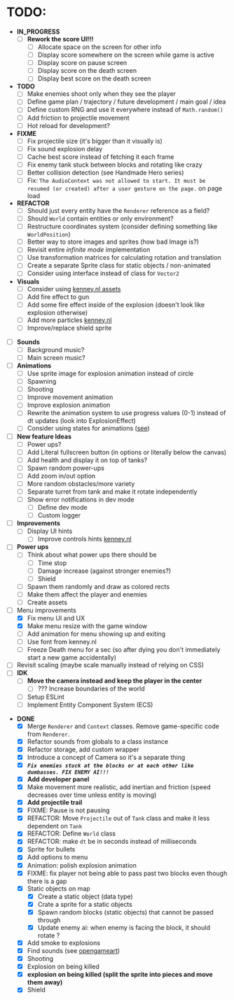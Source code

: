 # TODO:

- **IN_PROGRESS**
    - [ ] **Rework the score UI!!!**
        - [ ] Allocate space on the screen for other info
        - [ ] Display score somewhere on the screen while game is active
        - [ ] Display score on pause screen
        - [ ] Display score on the death screen
        - [ ] Display best score on the death screen
- **TODO**
    - [ ] Make enemies shoot only when they see the player
    - [ ] Define game plan / trajectory / future development / main goal / idea
    - [ ] Define custom RNG and use it everywhere instead of `Math.random()`
    - [ ] Add friction to projectile movement
    - [ ] Hot reload for development?
- **FIXME**
    - [ ] Fix projectile size (it's bigger than it visually is)
    - [ ] Fix sound explosion delay
    - [ ] Cache best score instead of fetching it each frame
    - [ ] Fix enemy tank stuck between blocks and rotating like crazy
    - [ ] Better collision detection (see Handmade Hero series)
    - [ ] Fix: `The AudioContext was not allowed to start. It must be resumed (or created) after a user gesture on the page.` on page load
- **REFACTOR**
    - [ ] Should just every entity have the `Renderer` reference as a field?
    - [ ] Should `World` contain entities or only environment?
    - [ ] Restructure coordinates system (consider defining something like `WorldPosition`)
    - [ ] Better way to store images and sprites (how bad Image is?)
    - [ ] Revisit entire *infinite mode* implementation
    - [ ] Use transformation matrices for calculating rotation and translation
    - [ ] Create a separate Sprite class for static objects / non-animated
    - [ ] Consider using interface instead of class for `Vector2`
- **Visuals**
    - [ ] Consider using [kenney.nl assets](https://kenney.nl/assets/top-down-tanks-redux)
    - [ ] Add fire effect to gun
    - [ ] Add some fire effect inside of the explosion (doesn't look like explosion otherwise)
    - [ ] Add more particles [kenney.nl](https://kenney.nl/assets/particle-pack)
    - [ ] Improve/replace shield sprite
- [ ] **Sounds**
    - [ ] Background music?
    - [ ] Main screen music?
- [ ] **Animations**
    - [ ] Use sprite image for explosion animation instead of circle
    - [ ] Spawning
    - [ ] Shooting
    - [ ] Improve movement animation
    - [ ] Improve explosion animation
    - [ ] Rewrite the animation system to use progress values (0-1) instead of dt updates (look into ExplosionEffect)
    - [ ] Consider using states for animations ([see](https://www.youtube.com/watch?v=e3LGFrHqqiI))
- [ ] **New feature Ideas**
    - [ ] Power ups?
    - [ ] Add Literal fullscreen button (in options or literally below the canvas)
    - [ ] Add health and display it on top of tanks?
    - [ ] Spawn random power-ups
    - [ ] Add zoom in/out option
    - [ ] More random obstacles/more variety
    - [ ] Separate turret from tank and make it rotate independently
    - [ ] Show error notifications in dev mode
        - [ ] Define dev mode
        - [ ] Custom logger
- [ ] **Improvements**
    - [ ] Display UI hints
        - [ ] Improve controls hints [kenney.nl](https://kenney.nl/assets/input-prompts)
- [ ] **Power ups**
    - [ ] Think about what power ups there should be
        - [ ] Time stop
        - [ ] Damage increase (against stronger enemies?)
        - [ ] Shield
    - [ ] Spawn them randomly and draw as colored rects
    - [ ] Make them affect the player and enemies
    - [ ] Create assets
- [ ] Menu improvements
    - [x] Fix menu UI and UX
    - [x] Make menu resize with the game window
    - [ ] Add animation for menu showing up and exiting
    - [ ] Use font from kenney.nl
    - [ ] Freeze Death menu for a sec (so after dying you don't immediately start a new game accidentally)
- [ ] Revisit scaling (maybe scale manually instead of relying on CSS)
- [ ] **IDK**
    - [ ] **Move the camera instead and keep the player in the center**
        - [ ] ??? Increase boundaries of the world
    - [ ] Setup ESLint
    - [ ] Implement Entity Component System (ECS)
- **DONE**
    - [x] Merge `Renderer` and `Context` classes. Remove game-specific code from `Renderer`.
    - [x] Refactor sounds from globals to a class instance
    - [x] Refactor storage, add custom wrapper
    - [x] Introduce a concept of Camera so it's a separate thing
    - [x] ***`Fix enemies stuck at the blocks or at each other like dumbasses. FIX ENEMY AI!!!`***
    - [x] **Add developer panel**
    - [x] Make movement more realistic, add inertian and friction (speed decreases over time unless entity is moving)
    - [x] **Add projectile trail**
    - [x] FIXME: Pause is not pausing
    - [x] REFACTOR: Move `Projectile` out of `Tank` class and make it less dependent on `Tank`
    - [x] REFACTOR: Define `World` class
    - [x] REFACTOR: make `dt` be in seconds instead of milliseconds
    - [x] Sprite for bullets
    - [x] Add options to menu
    - [x] Animation: polish explosion animation
    - [x] FIXME: fix player not being able to pass past two blocks even though there is a gap
    - [x] Static objects on map
        - [x] Create a static object (data type)
        - [x] Crate a sprite for a static objects
        - [x] Spawn random blocks (static objects) that cannot be passed through
        - [x] Update enemy ai: when enemy is facing the block, it should rotate ?
    - [x] Add smoke to explosions
    - [x] Find sounds (see [opengameart](https://opengameart.org/art-search-advanced?keys=&field_art_type_tid%5B%5D=12&sort_by=count&sort_order=DESC))
    - [x] Shooting
    - [x] Explosion on being killed
    - [x] **explosion on being killed (split the sprite into pieces and move them away)**
    - [x] Shield
